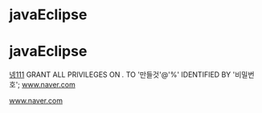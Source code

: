 # javaEclipse
# javaEclipse

[넹111](http://www.naver.com)
GRANT ALL PRIVILEGES ON *.* TO '만들것'@'%' IDENTIFIED BY '비밀번호';
www.naver.com

www.naver.com
